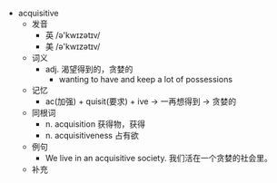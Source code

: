 - acquisitive
  - 发音
    - 英 /ə'kwɪzətɪv/
    - 美 /ə'kwɪzətɪv/
  - 词义
    - adj. 渴望得到的，贪婪的
      - wanting to have and keep a lot of possessions
  - 记忆
    - ac(加强) + quisit(要求) + ive → 一再想得到 → 贪婪的
  - 同根词
    - n. acquisition 获得物，获得
    - n. acquisitiveness 占有欲
  - 例句
    - We live in an acquisitive society. 我们活在一个贪婪的社会里。
  - 补充